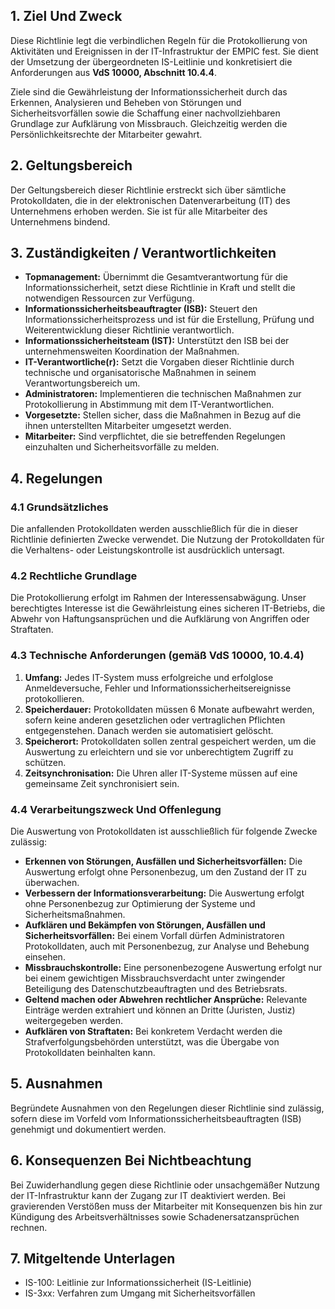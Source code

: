 ## **1. Ziel Und Zweck**

Diese Richtlinie legt die verbindlichen Regeln für die Protokollierung von Aktivitäten und Ereignissen in der IT-Infrastruktur der EMPIC fest. Sie dient der Umsetzung der übergeordneten IS-Leitlinie und konkretisiert die Anforderungen aus **VdS 10000, Abschnitt 10.4.4**.

Ziele sind die Gewährleistung der Informationssicherheit durch das Erkennen, Analysieren und Beheben von Störungen und Sicherheitsvorfällen sowie die Schaffung einer nachvollziehbaren Grundlage zur Aufklärung von Missbrauch. Gleichzeitig werden die Persönlichkeitsrechte der Mitarbeiter gewahrt.

## **2. Geltungsbereich**

Der Geltungsbereich dieser Richtlinie erstreckt sich über sämtliche Protokolldaten, die in der elektronischen Datenverarbeitung (IT) des Unternehmens erhoben werden. Sie ist für alle Mitarbeiter des Unternehmens bindend.

## **3. Zuständigkeiten / Verantwortlichkeiten**

- **Topmanagement:** Übernimmt die Gesamtverantwortung für die Informationssicherheit, setzt diese Richtlinie in Kraft und stellt die notwendigen Ressourcen zur Verfügung.
- **Informationssicherheitsbeauftragter (ISB):** Steuert den Informationssicherheitsprozess und ist für die Erstellung, Prüfung und Weiterentwicklung dieser Richtlinie verantwortlich.
- **Informationssicherheitsteam (IST):** Unterstützt den ISB bei der unternehmensweiten Koordination der Maßnahmen.
- **IT-Verantwortliche(r):** Setzt die Vorgaben dieser Richtlinie durch technische und organisatorische Maßnahmen in seinem Verantwortungsbereich um.
- **Administratoren:** Implementieren die technischen Maßnahmen zur Protokollierung in Abstimmung mit dem IT-Verantwortlichen.
- **Vorgesetzte:** Stellen sicher, dass die Maßnahmen in Bezug auf die ihnen unterstellten Mitarbeiter umgesetzt werden.
- **Mitarbeiter:** Sind verpflichtet, die sie betreffenden Regelungen einzuhalten und Sicherheitsvorfälle zu melden.

## **4. Regelungen**

### **4.1 Grundsätzliches**

Die anfallenden Protokolldaten werden ausschließlich für die in dieser Richtlinie definierten Zwecke verwendet. Die Nutzung der Protokolldaten für die Verhaltens- oder Leistungskontrolle ist ausdrücklich untersagt.

### **4.2 Rechtliche Grundlage**

Die Protokollierung erfolgt im Rahmen der Interessensabwägung. Unser berechtigtes Interesse ist die Gewährleistung eines sicheren IT-Betriebs, die Abwehr von Haftungsansprüchen und die Aufklärung von Angriffen oder Straftaten.

### **4.3 Technische Anforderungen (gemäß VdS 10000, 10.4.4)**

1. **Umfang:** Jedes IT-System muss erfolgreiche und erfolglose Anmeldeversuche, Fehler und Informationssicherheitsereignisse protokollieren.
2. **Speicherdauer:** Protokolldaten müssen 6 Monate aufbewahrt werden, sofern keine anderen gesetzlichen oder vertraglichen Pflichten entgegenstehen. Danach werden sie automatisiert gelöscht.
3. **Speicherort:** Protokolldaten sollen zentral gespeichert werden, um die Auswertung zu erleichtern und sie vor unberechtigtem Zugriff zu schützen.
4. **Zeitsynchronisation:** Die Uhren aller IT-Systeme müssen auf eine gemeinsame Zeit synchronisiert sein.

### **4.4 Verarbeitungszweck Und Offenlegung**

Die Auswertung von Protokolldaten ist ausschließlich für folgende Zwecke zulässig:

- **Erkennen von Störungen, Ausfällen und Sicherheitsvorfällen:** Die Auswertung erfolgt ohne Personenbezug, um den Zustand der IT zu überwachen.
- **Verbessern der Informationsverarbeitung:** Die Auswertung erfolgt ohne Personenbezug zur Optimierung der Systeme und Sicherheitsmaßnahmen.
- **Aufklären und Bekämpfen von Störungen, Ausfällen und Sicherheitsvorfällen:** Bei einem Vorfall dürfen Administratoren Protokolldaten, auch mit Personenbezug, zur Analyse und Behebung einsehen.
- **Missbrauchskontrolle:** Eine personenbezogene Auswertung erfolgt nur bei einem gewichtigen Missbrauchsverdacht unter zwingender Beteiligung des Datenschutzbeauftragten und des Betriebsrats.
- **Geltend machen oder Abwehren rechtlicher Ansprüche:** Relevante Einträge werden extrahiert und können an Dritte (Juristen, Justiz) weitergegeben werden.
- **Aufklären von Straftaten:** Bei konkretem Verdacht werden die Strafverfolgungsbehörden unterstützt, was die Übergabe von Protokolldaten beinhalten kann.

## **5. Ausnahmen**

Begründete Ausnahmen von den Regelungen dieser Richtlinie sind zulässig, sofern diese im Vorfeld vom Informationssicherheitsbeauftragten (ISB) genehmigt und dokumentiert werden.

## **6. Konsequenzen Bei Nichtbeachtung**

Bei Zuwiderhandlung gegen diese Richtlinie oder unsachgemäßer Nutzung der IT-Infrastruktur kann der Zugang zur IT deaktiviert werden. Bei gravierenden Verstößen muss der Mitarbeiter mit Konsequenzen bis hin zur Kündigung des Arbeitsverhältnisses sowie Schadenersatzansprüchen rechnen.

## **7. Mitgeltende Unterlagen**

- IS-100: Leitlinie zur Informationssicherheit (IS-Leitlinie)  
- IS-3xx: Verfahren zum Umgang mit Sicherheitsvorfällen